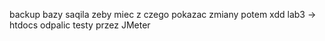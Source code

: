 backup bazy saqila zeby miec z czego pokazac zmiany potem xdd
lab3 -> htdocs
odpalic testy przez JMeter